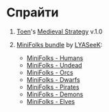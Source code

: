 # Спрайти

1) [Toen](https://toen.itch.io/)'s [Medieval Strategy](https://toen.itch.io/toens-medieval-strategy) v.1.0


2) [MiniFolks bundle](https://itch.io/s/77079/minifolks-bundle) by [LYASeeK](https://lyaseek.itch.io/):
    * [MiniFolks - Humans](https://lyaseek.itch.io/minifhumans)
    * [MiniFolks - Undead](https://lyaseek.itch.io/minifundead)
    * [MiniFolks - Orcs](https://lyaseek.itch.io/miniforcs)
    * [MiniFolks - Dwarfs](https://lyaseek.itch.io/minifdwarfs)
    * [MiniFolks - Pirates](https://lyaseek.itch.io/minifpirates)
    * [MiniFolks - Demons](https://lyaseek.itch.io/minifdemons)
    * [MiniFolks - Elves](https://lyaseek.itch.io/minifelves)